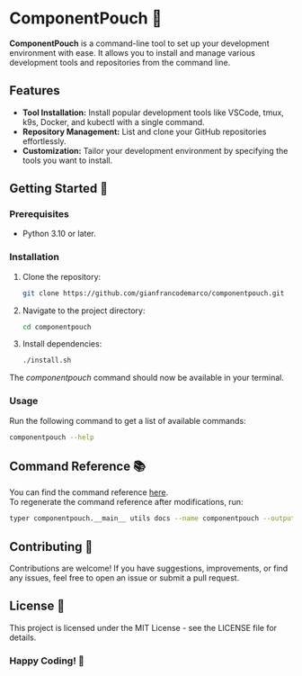 # ComponentPouch 🧰

**ComponentPouch** is a command-line tool to set up your development environment with ease. It allows you to install and manage various development tools and repositories from the command line.

## Features

- **Tool Installation:** Install popular development tools like VSCode, tmux, k9s, Docker, and kubectl with a single command.
- **Repository Management:** List and clone your GitHub repositories effortlessly.
- **Customization:** Tailor your development environment by specifying the tools you want to install.

## Getting Started 🚀

### Prerequisites

- Python 3.10 or later.

### Installation

1. Clone the repository:

    ```bash
    git clone https://github.com/gianfrancodemarco/componentpouch.git
    ```

2. Navigate to the project directory:

    ```bash
    cd componentpouch
    ```

3. Install dependencies:

    ```bash
    ./install.sh
    ```

The *componentpouch* command should now be available in your terminal.

### Usage

Run the following command to get a list of available commands:

```bash
componentpouch --help
```

## Command Reference 📚
You can find the command reference [here](COMMANDS.md).  
To regenerate the command reference after modifications, run:

```bash
typer componentpouch.__main__ utils docs --name componentpouch --output COMMANDS.md
```

## Contributing 🤝

Contributions are welcome! If you have suggestions, improvements, or find any issues, feel free to open an issue or submit a pull request.

## License 📝

This project is licensed under the MIT License - see the LICENSE file for details.

### Happy Coding! 🚀